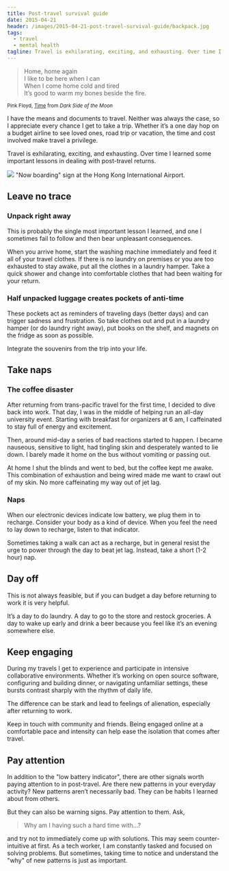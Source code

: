 ```yaml
---
title: Post-travel survival guide
date: 2015-04-21
header: /images/2015-04-21-post-travel-survival-guide/backpack.jpg
tags:
  - travel
  - mental health
tagline: Travel is exhilarating, exciting, and exhausting. Over time I learned some important lessons in dealing with post-travel returns.
---
```


> Home, home again <br>
> I like to be here when I can <br>
> When I come home cold and tired <br>
> It’s good to warm my bones beside the fire.

<small>Pink Floyd, [Time](https://www.youtube.com/watch?v=JwYX52BP2Sk) from *Dark Side of the Moon*</small>

I have the means and documents to travel. Neither was always the case, so I appreciate every chance I get to take a trip. Whether it’s a one day hop on a budget airline to see loved ones, road trip or vacation, the time and cost involved make travel a privilege.

Travel is exhilarating, exciting, and exhausting. Over time I learned some important lessons in dealing with post-travel returns.

<img class="img-responsive" src="/images/2015-04-21-post-travel-survival-guide/chicago-now-boarding.jpg">
<span class="caption text-muted">
  "Now boarding" sign at the Hong Kong International Airport.
</span>

## Leave no trace

### Unpack right away

This is probably the single most important lesson I learned, and one I sometimes fail to follow and then bear unpleasant consequences.

When you arrive home, start the washing machine immediately and feed it all of your travel clothes. If there is no laundry on premises or you are too exhausted to stay awake, put all the clothes in a laundry hamper. Take a quick shower and change into comfortable clothes that had been waiting for your return.

### Half unpacked luggage creates pockets of anti-time

These pockets act as reminders of traveling days (better days) and can trigger sadness and frustration. So take clothes out and put in a laundry hamper (or do laundry right away), put books on the shelf, and magnets on the fridge as soon as possible.

Integrate the souvenirs from the trip into your life.

## Take naps

### The coffee disaster

After returning from trans-pacific travel for the first time, I decided to dive back into work. That day, I was in the middle of helping run an all-day university event. Starting with breakfast for organizers at 6 am, I caffeinated to stay full of energy and excitement.

Then, around mid-day a series of bad reactions started to happen. I became nauseous, sensitive to light, had tingling skin and desperately wanted to lie down. I barely made it home on the bus without vomiting or passing out.

At home I shut the blinds and went to bed, but the coffee kept me awake. This combination of exhaustion and being wired made me want to crawl out of my skin. No more caffeinating my way out of jet lag.

### Naps

When our electronic devices indicate low battery, we plug them in to recharge. Consider your body as a kind of device. When you feel the need to lay down to recharge, listen to that indicator.

Sometimes taking a walk can act as a recharge, but in general resist the urge to power through the day to beat jet lag. Instead, take a short (1-2 hour) nap.

## Day off

This is not always feasible, but if you can budget a day before returning to work it is very helpful.

It’s a day to do laundry. A day to go to the store and restock groceries. A day to wake up early and drink a beer because you feel like it’s an evening somewhere else.

## Keep engaging

During my travels I get to experience and participate in intensive collaborative environments. Whether it’s working on open source software, configuring and building dinner, or navigating unfamiliar settings, these bursts contrast sharply with the rhythm of daily life.

The difference can be stark and lead to feelings of alienation, especially after returning to work.

Keep in touch with community and friends. Being engaged online at a comfortable pace and intensity can help ease the isolation that comes after travel.

## Pay attention

In addition to the "low battery indicator", there are other signals worth paying attention to in post-travel. Are there new patterns in your everyday activity? New patterns aren’t necessarily bad. They can be habits I learned about from others.

But they can also be warning signs. Pay attention to them. Ask,

> Why am I having such a hard time with...?

and try not to immediately come up with solutions. This may seem counter-intuitive at first. As a tech worker, I am constantly tasked and focused on solving problems. But sometimes, taking time to notice and understand the "why" of new patterns is just as important.
